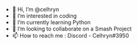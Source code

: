 - 👋 Hi, I’m @celhryn
- 👀 I’m interested in coding 
- 🌱 I’m currently learning Python
- 💞️ I’m looking to collaborate on a Smash Project
- 📫 How to reach me : Discord - Celhryn#3950

<!---
celhryn/celhryn is a ✨ special ✨ repository because its `README.md` (this file) appears on your GitHub profile.
You can click the Preview link to take a look at your changes.
--->
